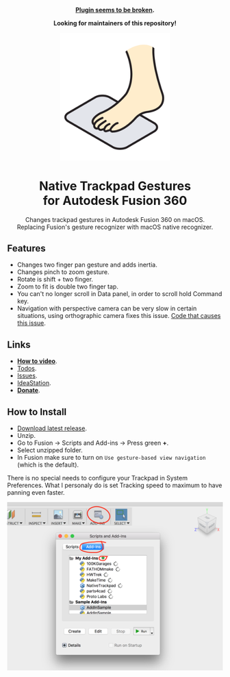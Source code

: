 <div align="center">

**[Plugin seems to be broken](https://forums.autodesk.com/t5/fusion-360-support/mac-orbit-using-trackpad-no-longer-working/m-p/10014451#M110912).**

**Looking for maintainers of this repository!**

<img src="res/logo.png" width="256"/>

# Native Trackpad Gestures<br/>for Autodesk Fusion 360

Changes trackpad gestures in Autodesk Fusion 360 on macOS.  
Replacing Fusion's gesture recognizer with macOS native recognizer.

</div>

## Features

- Changes two finger pan gesture and adds inertia.
- Changes pinch to zoom gesture.
- Rotate is shift + two finger.
- Zoom to fit is double two finger tap.
- You can't no longer scroll in Data panel, in order to scroll hold Command key.
- Navigation with perspective camera can be very slow in certain situations,
  using orthographic camera fixes this issue.
  [Code that causes this issue](https://github.com/pravdomil/Native-Trackpad/blob/563fc1f69e3eb2f6dbee136feb9e3b52e439e907/NativeTrackpad.mm#L56).

## Links

- [**How to video**](https://www.youtube.com/watch?v=7M2McvpOL90).
- [Todos](https://github.com/pravdomil/Native-Trackpad/search?q=todo).
- [Issues](https://github.com/pravdomil/Native-Trackpad/issues).
- [IdeaStation](https://forums.autodesk.com/t5/ideastation-request-a-feature-or/use-native-trackpad-gesture-recognition-on-macos/idi-p/7018667).
- [**Donate**](https://www.paypal.com/cgi-bin/webscr?cmd=_s-xclick&hosted_button_id=BCL2X3AFQBAP2&item_name=NativeTrackpad%20beer).

## How to Install

- [Download latest release](https://github.com/pravdomil/Native-Trackpad/releases/download/0.13/NativeTrackpad.zip).
- Unzip.
- Go to Fusion → Scripts and Add-ins → Press green **+**.
- Select unzipped folder.
- In Fusion make sure to turn on `Use gesture-based view navigation` (which is the default).

There is no special needs to configure your Trackpad in System Preferences.
What I personaly do is set Tracking speed to maximum to have panning even faster.

![manual install](res/install.png)
